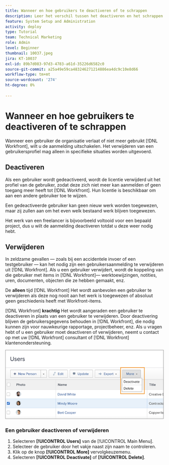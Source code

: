 ```yaml
---
title: Wanneer en hoe gebruikers te deactiveren of te schrappen
description: Leer het verschil tussen het deactiveren en het schrappen van gebruikers. Vervolgens beheert u gebruikersprofielen volgens de behoeften van uw organisatie.
feature: System Setup and Administration
activity: deploy
type: Tutorial
team: Technical Marketing
role: Admin
level: Beginner
thumbnail: 10037.jpeg
jira: KT-10037
exl-id: 89b7d083-97d3-4783-a61d-35226d6582c0
source-git-commit: a25a49e59ca483246271214886ea4dc9c10e8d66
workflow-type: tm+mt
source-wordcount: '274'
ht-degree: 0%

---
```


# Wanneer en hoe gebruikers te deactiveren of te schrappen

Wanneer een gebruiker de organisatie verlaat of niet meer gebruikt [!DNL Workfront], wilt u de aanmelding uitschakelen. Het verwijderen van een gebruikersprofiel mag alleen in specifieke situaties worden uitgevoerd.

## Deactiveren

Als een gebruiker wordt gedeactiveerd, wordt de licentie verwijderd uit het profiel van de gebruiker, zodat deze zich niet meer kan aanmelden of geen toegang meer heeft tot [!DNL Workfront]. Hun licentie is beschikbaar om aan een andere gebruiker toe te wijzen.

Een gedeactiveerde gebruiker kan geen nieuw werk worden toegewezen, maar zij zullen aan om het even welk bestaand werk blijven toegewezen.

Het werk van een freelancer is bijvoorbeeld voltooid voor een bepaald project, dus u wilt de aanmelding deactiveren totdat u deze weer nodig hebt.

## Verwijderen

In zeldzame gevallen — zoals bij een accidentele invoer of een testgebruiker — kan het nodig zijn een gebruikersaanmelding te verwijderen uit [!DNL Workfront]. Als u een gebruiker verwijdert, wordt de koppeling van die gebruiker met items in [!DNL Workfront]— werktoewijzingen, notities, uren, documenten, objecten die ze hebben gemaakt, enz.

De **alleen** tijd [!DNL Workfront] Het wordt aanbevolen een gebruiker te verwijderen als deze nog nooit aan het werk is toegewezen of absoluut geen geschiedenis heeft met Workfront-items.

[!DNL Workfront] **krachtig** Het wordt aangeraden een gebruiker te deactiveren in plaats van een gebruiker te verwijderen. Door deactivering blijven de gebruikersgegevens behouden in [!DNL Workfront], die nodig kunnen zijn voor nauwkeurige rapportage, projectbeheer, enz. Als u vragen hebt of u een gebruiker moet deactiveren of verwijderen, neemt u contact op met uw [!DNL Workfront] consultant of [!DNL Workfront] klantenondersteuning.

![Meer menu met opties op [!DNL Users] page](assets/admin-fund-adding-users-11.png)

### Een gebruiker deactiveren of verwijderen

1. Selecteren **[!UICONTROL Users]** van de [!UICONTROL Main Menu].
1. Selecteer de gebruiker door het vakje naast zijn naam te controleren.
1. Klik op de knop **[!UICONTROL More]** vervolgkeuzemenu.
1. Selecteren **[!UICONTROL Deactivate]** of **[!UICONTROL Delete]**.
